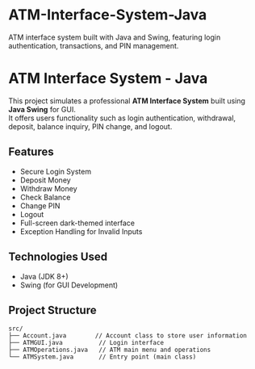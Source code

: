 # ATM-Interface-System-Java
ATM interface system built with Java and Swing, featuring login authentication, transactions, and PIN management.
# ATM Interface System - Java

This project simulates a professional **ATM Interface System** built using **Java Swing** for GUI.  
It offers users functionality such as login authentication, withdrawal, deposit, balance inquiry, PIN change, and logout.

## Features

- Secure Login System
- Deposit Money
- Withdraw Money
- Check Balance
- Change PIN
- Logout
- Full-screen dark-themed interface
- Exception Handling for Invalid Inputs

## Technologies Used

- Java (JDK 8+)
- Swing (for GUI Development)

## Project Structure

```plaintext
src/
├── Account.java        // Account class to store user information
├── ATMGUI.java          // Login interface
├── ATMOperations.java   // ATM main menu and operations
└── ATMSystem.java       // Entry point (main class)
